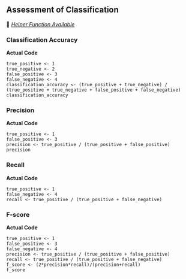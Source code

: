 ## Assessment of Classification
:white_heart: [_Helper Function Available_]([SC]-Predictive-Analytics/[SC]-Data-Mining/[HF]-Assessment-of-Classification.md)
### Classification Accuracy
**Actual Code**
```
true_positive <- 1
true_negative <- 2
false_positive <- 3
false_negative <- 4
classification_accuracy <- (true_positive + true_negative) / (true_positive + true_negative + false_positive + false_negative)
classification_accuracy
```
### Precision
**Actual Code**
```
true_positive <- 1
false_positive <- 3
precision <- true_positive / (true_positive + false_positive)
precision
```
### Recall
**Actual Code**
```
true_positive <- 1
false_negative <- 4
recall <- true_positive / (true_positive + false_negative)
```
### F-score
**Actual Code**
```
true_positive <- 1
false_positive <- 3
false_negative <- 4
precision <- true_positive / (true_positive + false_positive)
recall <- true_positive / (true_positive + false_negative)
f_score <- (2*precision*recall)/(precision+recall)
f_score
```
